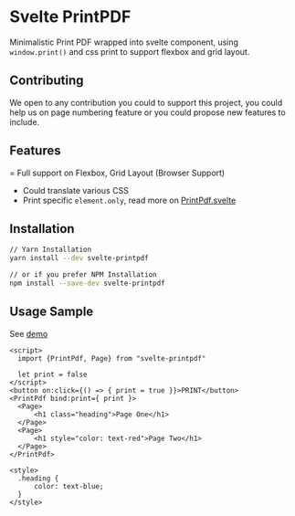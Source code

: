 # Svelte PrintPDF
Minimalistic Print PDF wrapped into svelte component, using `window.print()` and css print to support flexbox and grid layout.

## Contributing
We open to any contribution you could to support this project, you could help us on page numbering feature or you could propose new features to include.

## Features
= Full support on Flexbox, Grid Layout (Browser Support)
- Could translate various CSS
- Print specific `element.only`, read more on [PrintPdf.svelte](./src/PrintPdf.svelte)

## Installation
```zsh
// Yarn Installation
yarn install --dev svelte-printpdf

// or if you prefer NPM Installation
npm install --save-dev svelte-printpdf
```

## Usage Sample
See [demo](https://svelte.dev/repl/ab8b266dda544e3f8cb6f90430c3e7ea?version=3.50.1)

```svelte
<script>
  import {PrintPdf, Page} from "svelte-printpdf"

  let print = false
</script>
<button on:click={() => { print = true }}>PRINT</button>
<PrintPdf bind:print={ print }>
  <Page>
      <h1 class="heading">Page One</h1>
  </Page>
  <Page>
      <h1 style="color: text-red">Page Two</h1>
  </Page>
</PrintPdf>

<style>
  .heading {
      color: text-blue;
  }
</style>
```
